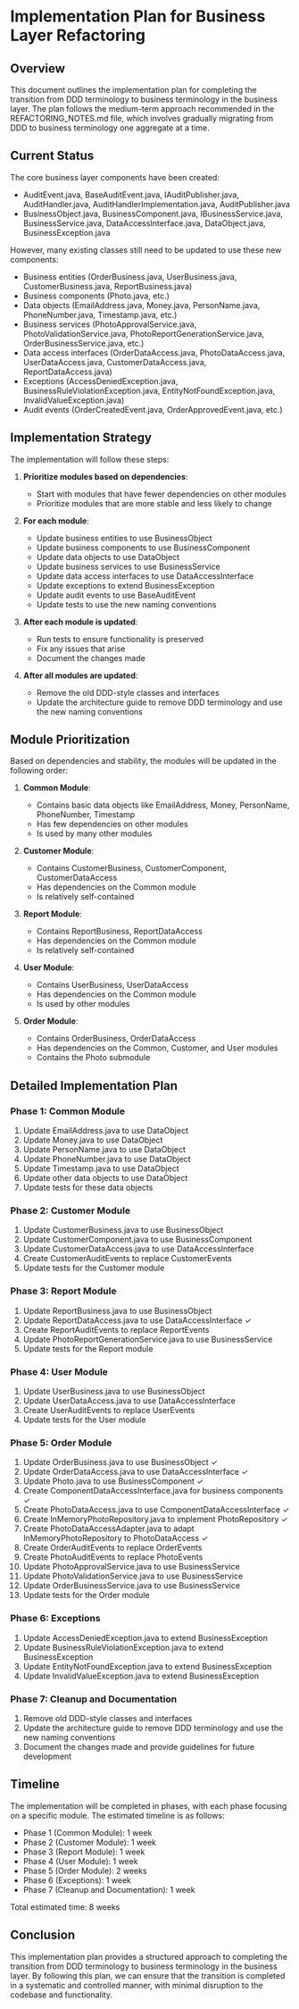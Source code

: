 # Implementation Plan for Business Layer Refactoring

## Overview

This document outlines the implementation plan for completing the transition from DDD terminology to business
terminology in the business layer. The plan follows the medium-term approach recommended in the REFACTORING_NOTES.md
file, which involves gradually migrating from DDD to business terminology one aggregate at a time.

## Current Status

The core business layer components have been created:

- AuditEvent.java, BaseAuditEvent.java, IAuditPublisher.java, AuditHandler.java, AuditHandlerImplementation.java,
  AuditPublisher.java
- BusinessObject.java, BusinessComponent.java, IBusinessService.java, BusinessService.java, DataAccessInterface.java,
  DataObject.java, BusinessException.java

However, many existing classes still need to be updated to use these new components:

- Business entities (OrderBusiness.java, UserBusiness.java, CustomerBusiness.java, ReportBusiness.java)
- Business components (Photo.java, etc.)
- Data objects (EmailAddress.java, Money.java, PersonName.java, PhoneNumber.java, Timestamp.java, etc.)
- Business services (PhotoApprovalService.java, PhotoValidationService.java, PhotoReportGenerationService.java,
  OrderBusinessService.java, etc.)
- Data access interfaces (OrderDataAccess.java, PhotoDataAccess.java, UserDataAccess.java, CustomerDataAccess.java,
  ReportDataAccess.java)
- Exceptions (AccessDeniedException.java, BusinessRuleViolationException.java, EntityNotFoundException.java,
  InvalidValueException.java)
- Audit events (OrderCreatedEvent.java, OrderApprovedEvent.java, etc.)

## Implementation Strategy

The implementation will follow these steps:

1. **Prioritize modules based on dependencies**:
    - Start with modules that have fewer dependencies on other modules
    - Prioritize modules that are more stable and less likely to change

2. **For each module**:
    - Update business entities to use BusinessObject
    - Update business components to use BusinessComponent
    - Update data objects to use DataObject
    - Update business services to use BusinessService
    - Update data access interfaces to use DataAccessInterface
    - Update exceptions to extend BusinessException
    - Update audit events to use BaseAuditEvent
    - Update tests to use the new naming conventions

3. **After each module is updated**:
    - Run tests to ensure functionality is preserved
    - Fix any issues that arise
    - Document the changes made

4. **After all modules are updated**:
    - Remove the old DDD-style classes and interfaces
    - Update the architecture guide to remove DDD terminology and use the new naming conventions

## Module Prioritization

Based on dependencies and stability, the modules will be updated in the following order:

1. **Common Module**:
    - Contains basic data objects like EmailAddress, Money, PersonName, PhoneNumber, Timestamp
    - Has few dependencies on other modules
    - Is used by many other modules

2. **Customer Module**:
    - Contains CustomerBusiness, CustomerComponent, CustomerDataAccess
    - Has dependencies on the Common module
    - Is relatively self-contained

3. **Report Module**:
    - Contains ReportBusiness, ReportDataAccess
    - Has dependencies on the Common module
    - Is relatively self-contained

4. **User Module**:
    - Contains UserBusiness, UserDataAccess
    - Has dependencies on the Common module
    - Is used by other modules

5. **Order Module**:
    - Contains OrderBusiness, OrderDataAccess
    - Has dependencies on the Common, Customer, and User modules
    - Contains the Photo submodule

## Detailed Implementation Plan

### Phase 1: Common Module

1. Update EmailAddress.java to use DataObject
2. Update Money.java to use DataObject
3. Update PersonName.java to use DataObject
4. Update PhoneNumber.java to use DataObject
5. Update Timestamp.java to use DataObject
6. Update other data objects to use DataObject
7. Update tests for these data objects

### Phase 2: Customer Module

1. Update CustomerBusiness.java to use BusinessObject
2. Update CustomerComponent.java to use BusinessComponent
3. Update CustomerDataAccess.java to use DataAccessInterface
4. Create CustomerAuditEvents to replace CustomerEvents
5. Update tests for the Customer module

### Phase 3: Report Module

1. Update ReportBusiness.java to use BusinessObject
2. Update ReportDataAccess.java to use DataAccessInterface ✓
3. Create ReportAuditEvents to replace ReportEvents
4. Update PhotoReportGenerationService.java to use BusinessService
5. Update tests for the Report module

### Phase 4: User Module

1. Update UserBusiness.java to use BusinessObject
2. Update UserDataAccess.java to use DataAccessInterface
3. Create UserAuditEvents to replace UserEvents
4. Update tests for the User module

### Phase 5: Order Module

1. Update OrderBusiness.java to use BusinessObject ✓
2. Update OrderDataAccess.java to use DataAccessInterface ✓
3. Update Photo.java to use BusinessComponent ✓
4. Create ComponentDataAccessInterface.java for business components ✓
5. Create PhotoDataAccess.java to use ComponentDataAccessInterface ✓
6. Create InMemoryPhotoRepository.java to implement PhotoRepository ✓
7. Create PhotoDataAccessAdapter.java to adapt InMemoryPhotoRepository to PhotoDataAccess ✓
8. Create OrderAuditEvents to replace OrderEvents
9. Create PhotoAuditEvents to replace PhotoEvents
10. Update PhotoApprovalService.java to use BusinessService
11. Update PhotoValidationService.java to use BusinessService
12. Update OrderBusinessService.java to use BusinessService
13. Update tests for the Order module

### Phase 6: Exceptions

1. Update AccessDeniedException.java to extend BusinessException
2. Update BusinessRuleViolationException.java to extend BusinessException
3. Update EntityNotFoundException.java to extend BusinessException
4. Update InvalidValueException.java to extend BusinessException

### Phase 7: Cleanup and Documentation

1. Remove old DDD-style classes and interfaces
2. Update the architecture guide to remove DDD terminology and use the new naming conventions
3. Document the changes made and provide guidelines for future development

## Timeline

The implementation will be completed in phases, with each phase focusing on a specific module. The estimated timeline is
as follows:

- Phase 1 (Common Module): 1 week
- Phase 2 (Customer Module): 1 week
- Phase 3 (Report Module): 1 week
- Phase 4 (User Module): 1 week
- Phase 5 (Order Module): 2 weeks
- Phase 6 (Exceptions): 1 week
- Phase 7 (Cleanup and Documentation): 1 week

Total estimated time: 8 weeks

## Conclusion

This implementation plan provides a structured approach to completing the transition from DDD terminology to business
terminology in the business layer. By following this plan, we can ensure that the transition is completed in a
systematic and controlled manner, with minimal disruption to the codebase and functionality.
